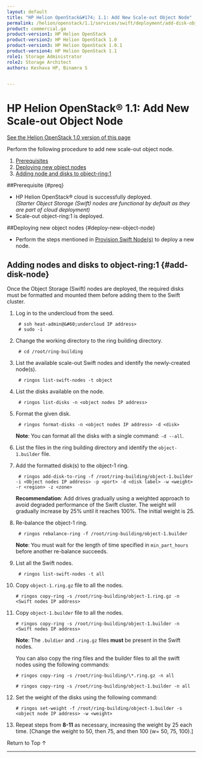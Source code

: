 ```yaml
---
layout: default
title: "HP Helion OpenStack&#174; 1.1: Add New Scale-out Object Node"
permalink: /helion/openstack/1.1/services/swift/deployment/add-disk-object-node/
product: commercial.ga
product-version1: HP Helion OpenStack
product-version2: HP Helion OpenStack 1.0
product-version3: HP Helion OpenStack 1.0.1
product-version4: HP Helion OpenStack 1.1
role1: Storage Administrator
role2: Storage Architect
authors: Keshava HP, Binamra S


---
```

<!--PUBLISHED-->

<script>

function PageRefresh {
onLoad="window.refresh"
}

PageRefresh();

</script>

<!--
<p style="font-size: small;"> <a href=" /helion/openstack/1.1/services/object/swift/expand-cluster/">&#9664; PREV</a> | <a href=" /helion/openstack/1.1/services/object/swift/expand-cluster/">&#9650; UP</a> | <a href=" /helion/openstack/1.1/services/object/swift/Monitor-cluster/"> NEXT &#9654</a> </p>
-->

# HP Helion OpenStack&#174; 1.1: Add New Scale-out Object Node
[See the Helion OpenStack 1.0 version of this page](/helion/openstack/services/swift/deployment/add-disk-object-node/)

Perform the following procedure to add new scale-out object node. 


1. [Prerequisites](#preq)
2. [Deploying new object nodes](#deploy-new-object-node)
3. [Adding node and disks to object-ring:1](#add-disk-node)


##Prerequisite {#preq}

* HP Helion OpenStack&#174; cloud is successfully deployed.<br /> *(Starter Object Storage (Swift) nodes are functional by default as they are part of cloud deployment)*
* Scale-out object-ring:1 is deployed.

##Deploying new object nodes {#deploy-new-object-node}

*  Perform the steps mentioned in [Provision Swift Node(s)]( /helion/openstack/1.1/services/swift/provision-nodes/) to deploy a new node.

## Adding nodes and disks to object-ring:1 {#add-disk-node} 

Once the Object Storage (Swift) nodes are deployed, the required disks must be formatted and mounted them before adding them to the Swift cluster. 

1. Log in to the undercloud from the seed.
    
		# ssh heat-admin@&#60;undercloud IP address> 
		# sudo -i

2. Change the working directory to the ring building directory.
 
		# cd /root/ring-building

3. List the available scale-out Swift nodes and identify the newly-created node(s). 

		# ringos list-swift-nodes -t object

4. List the disks available on the node.

		# ringos list-disks -n <object nodes IP address> 
 
5. Format the given disk.

		# ringos format-disks -n <object nodes IP address> -d <disk>

	**Note**: You can format all the disks with a single command: `-d --all`.

6. List the files in the ring building directory and identify the `object-1.builder` file.

7. Add the formatted disk(s) to the object-1 ring.

		# ringos add-disk-to-ring -f /root/ring-building/object-1.builder -i <Object nodes IP address> -p <port> -d <disk label> -w <weight> -r <region> -z <zone>

	**Recommendation**: Add drives gradually using a weighted approach to avoid degraded performance of the Swift cluster. The weight will gradually increase by 25% until it reaches 100%. The initial weight is 25.

8. Re-balance the object-1 ring.
    
    	# ringos rebalance-ring -f /root/ring-building/object-1.builder
	
	**Note**: You must wait for the length of time specified in `min_part_hours` before another re-balance succeeds.	

9. List all the Swift nodes. 

	    # ringos list-swift-nodes -t all
    
			
10. Copy `object-1.ring.gz` file to all the nodes.
    
    	# ringos copy-ring -s /root/ring-building/object-1.ring.gz -n <Swift nodes IP address>

11. Copy `object-1.builder` file to all the nodes.
    
    	# ringos copy-ring -s /root/ring-building/object-1.builder -n <Swift nodes IP address>

	**Note**: The `.buldier` and `.ring.gz` files **must** be present in the Swift nodes.

	You can also copy the ring files and the builder files to all the swift nodes using the following commands:

		# ringos copy-ring -s /root/ring-building/\*.ring.gz -n all

		# ringos copy-ring -s /root/ring-building/object-1.builder -n all


12. Set the weight of the disks using the following command:

    	# ringos set-weight -f /root/ring-building/object-1.builder -s <object node IP address> -w <weight>
 
12. Repeat steps from **8-11** as necessary, increasing the weight by 25 each time. [Change the weight to 50, then 75, and then 100 (w= 50, 75, 100).]

<a href="#top" style="padding:14px 0px 14px 0px; text-decoration: none;"> Return to Top &#8593; </a>

----
